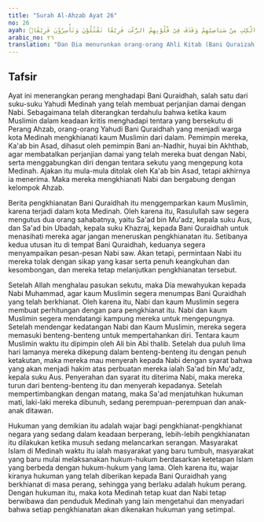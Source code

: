 ```yaml
---
title: "Surah Al-Ahzab Ayat 26"
no: 26
ayah: وَاَنْزَلَ الَّذِيْنَ ظَاهَرُوْهُمْ مِّنْ اَهْلِ الْكِتٰبِ مِنْ صَيَاصِيْهِمْ وَقَذَفَ فِيْ قُلُوْبِهِمُ الرُّعْبَ فَرِيْقًا تَقْتُلُوْنَ وَتَأْسِرُوْنَ فَرِيْقًاۚ 
arabic_no: ٢٦
translation: "Dan Dia menurunkan orang-orang Ahli Kitab (Bani Quraizah) yang membantu mereka (golongan-golongan yang bersekutu) dari benteng-benteng mereka, dan Dia memasukkan rasa takut ke dalam hati mereka. Sebagian mereka kamu bunuh dan sebagian yang lain kamu tawan."
---
```


## Tafsir

Ayat ini menerangkan perang menghadapi Bani Quraidhah, salah satu dari suku-suku Yahudi Medinah yang telah membuat perjanjian damai dengan Nabi. Sebagaimana telah diterangkan terdahulu bahwa ketika kaum Muslimin dalam keadaan kritis menghadapi tentara yang bersekutu di Perang Ahzab, orang-orang Yahudi Bani Quraidhah yang menjadi warga kota Medinah mengkhianati kaum Muslimin dari dalam. Pemimpin mereka, Ka'ab bin Asad, dihasut oleh pemimpin Bani an-Nadhir, huyai bin Akhthab, agar membatalkan perjanjian damai yang telah mereka buat dengan Nabi, serta menggabungkan diri dengan tentara sekutu yang mengepung kota Medinah. Ajakan itu mula-mula ditolak oleh Ka'ab bin Asad, tetapi akhirnya ia menerima. Maka mereka mengkhianati Nabi dan bergabung dengan kelompok Ahzab.

Berita pengkhianatan Bani Quraidhah itu menggemparkan kaum Muslimin, karena terjadi dalam kota Medinah. Oleh karena itu, Rasulullah saw segera mengutus dua orang sahabatnya, yaitu Sa'ad bin Mu'adz, kepala suku Aus, dan Sa'ad bin Ubadah, kepala suku Khazraj, kepada Bani Quraidhah untuk menasihati mereka agar jangan meneruskan pengkhianatan itu. Setibanya kedua utusan itu di tempat Bani Quraidhah, keduanya segera menyampaikan pesan-pesan Nabi saw. Akan tetapi, permintaan Nabi itu mereka tolak dengan sikap yang kasar serta penuh keangkuhan dan kesombongan, dan mereka tetap melanjutkan pengkhianatan tersebut.

Setelah Allah menghalau pasukan sekutu, maka Dia mewahyukan kepada Nabi Muhammad, agar kaum Muslimin segera menumpas Bani Quraidhah yang telah berkhianat. Oleh karena itu, Nabi dan kaum Muslimin segera membuat perhitungan dengan para pengkhianat itu. Nabi dan kaum Muslimin segera mendatangi kampung mereka untuk mengepungnya. Setelah mendengar kedatangan Nabi dan Kaum Muslimin, mereka segera memasuki benteng-benteng untuk mempertahankan diri. Tentara kaum Muslimin waktu itu dipimpin oleh Ali bin Abi thalib. Setelah dua puluh lima hari lamanya mereka dikepung dalam benteng-benteng itu dengan penuh ketakutan, maka mereka mau menyerah kepada Nabi dengan syarat bahwa yang akan menjadi hakim atas perbuatan mereka ialah Sa'ad bin Mu'adz, kepala suku Aus. Penyerahan dan syarat itu diterima Nabi, maka mereka turun dari benteng-benteng itu dan menyerah kepadanya. Setelah mempertimbangkan dengan matang, maka Sa'ad menjatuhkan hukuman mati, laki-laki mereka dibunuh, sedang perempuan-perempuan dan anak-anak ditawan.

Hukuman yang demikian itu adalah wajar bagi pengkhianat-pengkhianat negara yang sedang dalam keadaan berperang, lebih-lebih pengkhianatan itu dilakukan ketika musuh sedang melancarkan serangan. Masyarakat Islam di Medinah waktu itu ialah masyarakat yang baru tumbuh, masyarakat yang baru mulai melaksanakan hukum-hukum berdasarkan ketetapan Islam yang berbeda dengan hukum-hukum yang lama. Oleh karena itu, wajar kiranya hukuman yang telah diberikan kepada Bani Quraidhah yang berkhianat di masa perang, sehingga yang berlaku adalah hukum perang. Dengan hukuman itu, maka kota Medinah tetap kuat dan Nabi tetap berwibawa dan penduduk Medinah yang lain mengetahui dan menyadari bahwa setiap pengkhianatan akan dikenakan hukuman yang setimpal.
